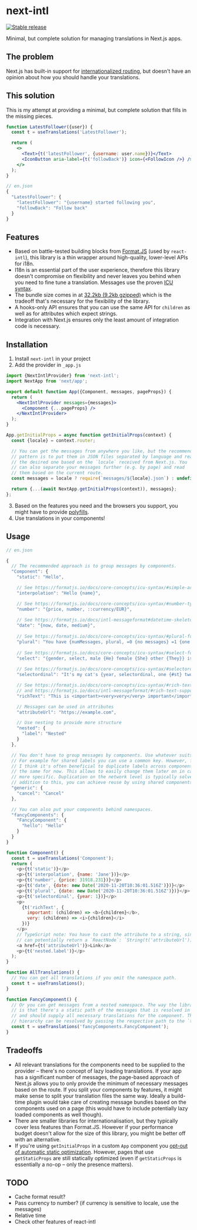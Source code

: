 # next-intl

[![Stable release](https://img.shields.io/npm/v/next-intl.svg)](https://npm.im/next-intl)

Minimal, but complete solution for managing translations in Next.js apps.

## The problem

Next.js has built-in support for [internationalized routing](https://nextjs.org/docs/advanced-features/i18n-routing), but doesn't have an opinion about how you should handle your translations.

## This solution

This is my attempt at providing a minimal, but complete solution that fills in the missing pieces.

```jsx
function LatestFollower({user}) {
  const t = useTranslations('LatestFollower');

  return (
    <>
      <Text>{t('latestFollower', {username: user.name})}</Text>
      <IconButton aria-label={t('followBack')} icon={<FollowIcon />} />
    </>
  );
}
```

```js
// en.json
{
  "LatestFollower": {
    "latestFollower": "{username} started following you",
    "followBack": "Follow back"
  }
}
```

## Features

- Based on battle-tested building blocks from [Format.JS](https://formatjs.io/) (used by `react-intl`), this library is a thin wrapper around high-quality, lower-level APIs for i18n.
- I18n is an essential part of the user experience, therefore this library doesn't compromise on flexibility and never leaves you behind when you need to fine tune a translation. Messages use the proven [ICU syntax](https://formatjs.io/docs/core-concepts/icu-syntax).
- The bundle size comes in at [32.2kb (9.2kb gzipped)](https://bundlephobia.com/result?p=next-intl) which is the tradeoff that's necessary for the flexibility of the library.
- A hooks-only API ensures that you can use the same API for `children` as well as for attributes which expect strings.
- Integration with Next.js ensures only the least amount of integration code is necessary.

## Installation

1. Install `next-intl` in your project
2. Add the provider in `_app.js`
```jsx
import {NextIntlProvider} from 'next-intl';
import NextApp from 'next/app';

export default function App({Component, messages, pageProps}) {
  return (
    <NextIntlProvider messages={messages}>
      <Component {...pageProps} />
    </NextIntlProvider>
  );
}

App.getInitialProps = async function getInitialProps(context) {
  const {locale} = context.router;

  // You can get the messages from anywhere you like, but the recommended
  // pattern is to put them in JSON files separated by language and read 
  // the desired one based on the `locale` received from Next.js. You
  // can also separate your messages further (e.g. by page) and read
  // them based on the current route.
  const messages = locale ? require(`messages/${locale}.json`) : undefined

  return {...(await NextApp.getInitialProps(context)), messages};
};
```
3. Based on the features you need and the browsers you support, you might have to provide [polyfills](https://formatjs.io/docs/polyfills).
4. Use translations in your components!

## Usage

```js
// en.json

{
  // The recommended approach is to group messages by components.
  "Component": {
    "static": "Hello",

    // See https://formatjs.io/docs/core-concepts/icu-syntax/#simple-argument
    "interpolation": "Hello {name}",

    // See https://formatjs.io/docs/core-concepts/icu-syntax/#number-type
    "number": "{price, number, ::currency/EUR}",
    
    // See https://formatjs.io/docs/intl-messageformat#datetime-skeleton
    "date": "{now, date, medium}",
    
    // See https://formatjs.io/docs/core-concepts/icu-syntax/#plural-format
    "plural": "You have {numMessages, plural, =0 {no messages} =1 {one message} other {# messages}}.",
    
    // See https://formatjs.io/docs/core-concepts/icu-syntax/#select-format
    "select": "{gender, select, male {He} female {She} other {They}} is online.",
    
    // See https://formatjs.io/docs/core-concepts/icu-syntax/#selectordinal-format
    "selectordinal": "It's my cat's {year, selectordinal, one {#st} two {#nd} few {#rd} other {#th}} birthday!",

    // See https://formatjs.io/docs/core-concepts/icu-syntax/#rich-text-formatting
    // and https://formatjs.io/docs/intl-messageformat/#rich-text-support
    "richText": "This is <important><very>very</very> important</important>",

    // Messages can be used in attributes
    "attributeUrl": "https://example.com",

    // Use nesting to provide more structure
    "nested": {
      "label": "Nested"
    }
  },

  // You don't have to group messages by components. Use whatever suits your use case.
  // For example for shared labels you can use a common key. However, from my experience
  // I think it's often beneficial to duplicate labels across components, even if they are
  // the same for now. This allows to easily change them later on in case you want something
  // more specific. Duplication on the network level is typically solved by gzip. In
  // addition to this, you can achieve reuse by using shared components.
  "generic": {
    "cancel": "Cancel"
  },

  // You can also put your components behind namespaces.
  "fancyComponents": {
    "FancyComponent": {
      "hello": "Hello"
    }
  }
}
```

```js
function Component() {
  const t = useTranslations('Component');
  return (
    <p>{t('static')}</p>
    <p>{t('interpolation', {name: 'Jane'})}</p>
    <p>{t('number', {price: 31918.231})}</p>
    <p>{t('date', {date: new Date('2020-11-20T10:36:01.516Z')})}</p>
    <p>{t('plural', {date: new Date('2020-11-20T10:36:01.516Z')})}</p>
    <p>{t('selectordinal', {year: 1})}</p>
    <p>
      {t('richText', {
        important: (children) => <b>{children}</b>,
        very: (children) => <i>{children}</i>
      })}
    </p>
    // TypeScript note: You have to cast the attribute to a string, since it 
    // can potentially return a `ReactNode`: `String(t('attributeUrl'))`
    <a href={t('attributeUrl')}>Link</a>
    <p>{t('nested.label')}</p>
  );
}

function AllTranslations() {
  // You can get all translations if you omit the namespace path.
  const t = useTranslations();
}

function FancyComponent() {
  // Or you can get messages from a nested namespace. The way the library works
  // is that there's a static path of the messages that is resolved in the hook
  // and should supply all necessary translations for the component. The remaining
  // hierarchy can be resolved by passing the respective path to the `t` function.
  const t = useTranslations('fancyComponents.FancyComponent');
}
```

## Tradeoffs

- All relevant translations for the components need to be supplied to the provider – there's no concept of lazy loading translations. If your app has a significant number of messages, the page-based approach of Next.js allows you to only provide the minimum of necessary messages based on the route. If you split your components by features, it might make sense to split your translation files the same way. Ideally a build-time plugin would take care of creating message bundles based on the components used on a page (this would have to include potentially lazy loaded components as well though).
- There are smaller libraries for internationalisation, but they typically cover less features than Format.JS. However if your performance budget doesn't allow for the size of this library, you might be better off with an alternative.
- If you're using `getInitialProps` in a custom `App` component you [opt-out of automatic static optimization](https://github.com/vercel/next.js/blob/master/errors/opt-out-auto-static-optimization.md#opt-out-of-automatic-static-optimization). However, pages that use `getStaticProps` are still statically optimized (even if `getStaticProps` is essentially a no-op – only the presence matters).

## TODO

- Cache format result?
- Pass currency to number? (if currency is sensitive to locale, use the messages)
- Relative time
- Check other features of react-intl
